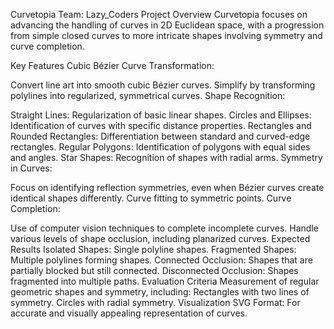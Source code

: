 Curvetopia
Team: Lazy_Coders
Project Overview
Curvetopia focuses on advancing the handling of curves in 2D Euclidean space, with a progression from simple closed curves to more intricate shapes involving symmetry and curve completion.

Key Features
Cubic Bézier Curve Transformation:

Convert line art into smooth cubic Bézier curves.
Simplify by transforming polylines into regularized, symmetrical curves.
Shape Recognition:

Straight Lines: Regularization of basic linear shapes.
Circles and Ellipses: Identification of curves with specific distance properties.
Rectangles and Rounded Rectangles: Differentiation between standard and curved-edge rectangles.
Regular Polygons: Identification of polygons with equal sides and angles.
Star Shapes: Recognition of shapes with radial arms.
Symmetry in Curves:

Focus on identifying reflection symmetries, even when Bézier curves create identical shapes differently.
Curve fitting to symmetric points.
Curve Completion:

Use of computer vision techniques to complete incomplete curves.
Handle various levels of shape occlusion, including planarized curves.
Expected Results
Isolated Shapes: Single polyline shapes.
Fragmented Shapes: Multiple polylines forming shapes.
Connected Occlusion: Shapes that are partially blocked but still connected.
Disconnected Occlusion: Shapes fragmented into multiple paths.
Evaluation Criteria
Measurement of regular geometric shapes and symmetry, including:
Rectangles with two lines of symmetry.
Circles with radial symmetry.
Visualization
SVG Format: For accurate and visually appealing representation of curves.

